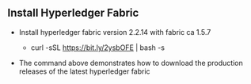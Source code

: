 ## Install Hyperledger Fabric

- Install hyperledger fabric version 2.2.14 with fabric ca 1.5.7
    - curl -sSL https://bit.ly/2ysbOFE | bash -s

- The command above demonstrates how to download the production releases of the latest hyperledger fabric